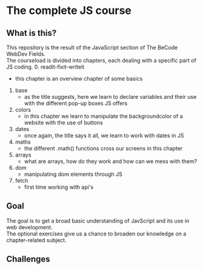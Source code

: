 # The complete JS course

## What is this?
This repository is the result of the JavaScript section of The BeCode WebDev Fields. \
The courseload is divided into chapters, each dealing with a specific part of JS coding.
0. readit-fixit-writeit
   * this chapter is an overview chapter of some basics
1. base
   * as the title suggests, here we learn to declare variables and their use with the different pop-up boxes JS offers
2. colors
   * in this chapter we learn to manipulate the backgroundcolor of a website with the use of buttons
3. dates
   * once again, the title says it all, we learn to work with dates in JS
4. maths
   * the different .math() functions cross our screens in this chapter
5. arrays
   * what are arrays, how do they work and how can we mess with them?
6. dom
   * manipulating dom elements through JS
7. fetch
   * first time working with api's

## Goal
The goal is to get a broad basic understanding of JavScript and its use in web development. \
The optional exercises give us a chance to broaden our knowledge on a chapter-related subject.

## Challenges
